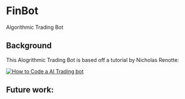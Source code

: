 # FinBot
Algorithmic Trading Bot

## Background
This Alogrithmic Trading Bot is based off a tutorial by Nicholas Renotte:

[![How to Code a AI Trading bot](http://img.youtube.com/vi/c9OjEThuJjY/0.jpg)](https://www.youtube.com/watch?v=c9OjEThuJjY)


## Future work:
